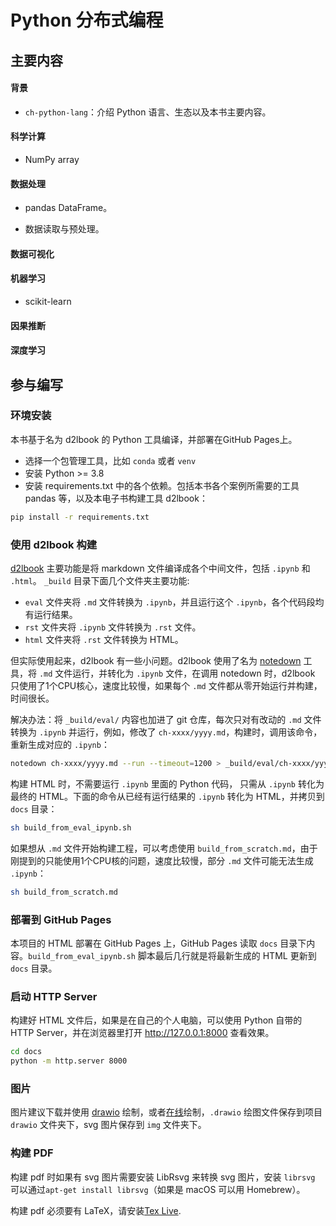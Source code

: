 # Python 分布式编程

## 主要内容

#### 背景

* `ch-python-lang`：介绍 Python 语言、生态以及本书主要内容。

#### 科学计算

* NumPy array

#### 数据处理

* pandas DataFrame。

* 数据读取与预处理。

#### 数据可视化

#### 机器学习

* scikit-learn

#### 因果推断

#### 深度学习

## 参与编写

### 环境安装

本书基于名为 d2lbook 的 Python 工具编译，并部署在GitHub Pages上。

* 选择一个包管理工具，比如 `conda` 或者 `venv`
* 安装 Python >= 3.8
* 安装 requirements.txt 中的各个依赖。包括本书各个案例所需要的工具 pandas 等，以及本电子书构建工具 d2lbook：

```bash
pip install -r requirements.txt
```

### 使用 d2lbook 构建

[d2lbook]((https://book.d2l.ai/)) 主要功能是将 markdown 文件编译成各个中间文件，包括 `.ipynb` 和 `.html`。 `_build` 目录下面几个文件夹主要功能:

* `eval` 文件夹将 `.md` 文件转换为 `.ipynb`，并且运行这个 `.ipynb`，各个代码段均有运行结果。
* `rst` 文件夹将 `.ipynb` 文件转换为 `.rst` 文件。
* `html` 文件夹将 `.rst` 文件转换为 HTML。

但实际使用起来，d2lbook 有一些小问题。d2lbook 使用了名为 [notedown](https://github.com/d2l-ai/notedown/) 工具，将 `.md` 文件运行，并转化为 `.ipynb` 文件，在调用 notedown 时，d2lbook 只使用了1个CPU核心，速度比较慢，如果每个 `.md` 文件都从零开始运行并构建，时间很长。

解决办法：将 `_build/eval/` 内容也加进了 git 仓库，每次只对有改动的 `.md` 文件转换为 `.ipynb` 并运行，例如，修改了 `ch-xxxx/yyyy.md`，构建时，调用该命令，重新生成对应的 `.ipynb`：

```bash
notedown ch-xxxx/yyyy.md --run --timeout=1200 > _build/eval/ch-xxxx/yyyy.ipynb
```

构建 HTML 时，不需要运行 `.ipynb` 里面的 Python 代码， 只需从 `.ipynb` 转化为最终的 HTML。下面的命令从已经有运行结果的 `.ipynb` 转化为 HTML，并拷贝到 `docs` 目录：

```bash
sh build_from_eval_ipynb.sh
```

如果想从 `.md` 文件开始构建工程，可以考虑使用 `build_from_scratch.md`，由于刚提到的只能使用1个CPU核的问题，速度比较慢，部分 `.md` 文件可能无法生成 `.ipynb`：

```bash
sh build_from_scratch.md
```

### 部署到 GitHub Pages

本项目的 HTML 部署在 GitHub Pages 上，GitHub Pages 读取 `docs` 目录下内容。`build_from_eval_ipynb.sh` 脚本最后几行就是将最新生成的 HTML 更新到 `docs` 目录。

### 启动 HTTP Server

构建好 HTML 文件后，如果是在自己的个人电脑，可以使用 Python 自带的 HTTP Server，并在浏览器里打开 http://127.0.0.1:8000 查看效果。

```bash
cd docs
python -m http.server 8000
```

### 图片

图片建议下载并使用 [drawio](https://www.drawio.com/) 绘制，或者[在线](https://app.diagrams.net/)绘制，`.drawio` 绘图文件保存到项目 `drawio` 文件夹下，svg 图片保存到 `img` 文件夹下。

### 构建 PDF

构建 pdf 时如果有 svg 图片需要安装 LibRsvg 来转换 svg 图片，安装 `librsvg` 可以通过`apt-get install librsvg`（如果是 macOS 可以用 Homebrew）。

构建 pdf 必须要有 LaTeX，请安装[Tex Live](https://www.tug.org/texlive/).
